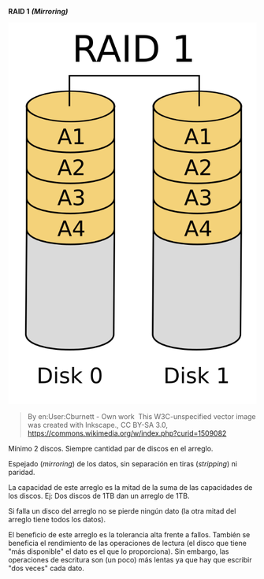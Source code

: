 **RAID 1** ***(Mirroring)***

![RAID 1](img/RAID_1.svg)

> By en:User:Cburnett - Own work  This W3C-unspecified vector image was created with Inkscape., CC BY-SA 3.0, https://commons.wikimedia.org/w/index.php?curid=1509082

Mínimo 2 discos. Siempre cantidad par de discos en el arreglo.

Espejado (*mirroring*) de los datos, sin separación en tiras (*stripping*) ni paridad.

La capacidad de este arreglo es la mitad de la suma de las capacidades de los discos. Ej: Dos discos de 1TB dan un arreglo de 1TB.

Si falla un disco del arreglo no se pierde ningún dato (la otra mitad del arreglo tiene todos los datos).

El beneficio de este arreglo es la tolerancia alta frente a fallos. También se beneficia el rendimiento de las operaciones de lectura (el disco que tiene "más disponible" el dato es el que lo proporciona). Sin embargo, las operaciones de escritura son (un poco) más lentas ya que hay que escribir "dos veces" cada dato.
